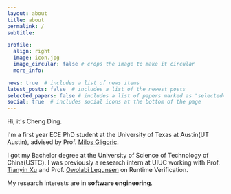 ```yaml
---
layout: about
title: about
permalink: /
subtitle: 

profile:
  align: right
  image: icon.jpg
  image_circular: false # crops the image to make it circular
  more_info: 

news: true  # includes a list of news items
latest_posts: false  # includes a list of the newest posts
selected_papers: false # includes a list of papers marked as "selected={true}"
social: true  # includes social icons at the bottom of the page
---
```


Hi, it's Cheng Ding. 

I'm a first year ECE PhD student at the University of Texas at Austin(UT Austin), advised by Prof. [Milos Gligoric](https://users.ece.utexas.edu/~gligoric/). 

I got my Bachelor degree at the University of Science of Technology of China(USTC). I was previously a research intern at UIUC working with Prof. [Tianyin Xu](https://tianyin.github.io/) and Prof. [Owolabi Legunsen](https://www.cs.cornell.edu/~legunsen/) on Runtime Verification.

My research interests are in **software engineering**. 